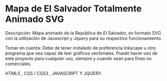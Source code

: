 # Mapa de El Salvador Totalmente Animado SVG

Descripción:
Mapa animado de la República de El Salvador, en formato SVG con la utilización de Javascript y Jquery para su respectivo funcionamiento.

Tomar en cuenta:
Debe de tener instalado de preferencia Inkscape u otro programa que sea capaz de leer gráficos vectoriales.
Puede hacer uso de este proyecto para cualquier uso, siempre y cuando sean para fines no comerciales.

HTML5 , CSS / CSS3 , JAVASCRIPT Y JQUERY.
